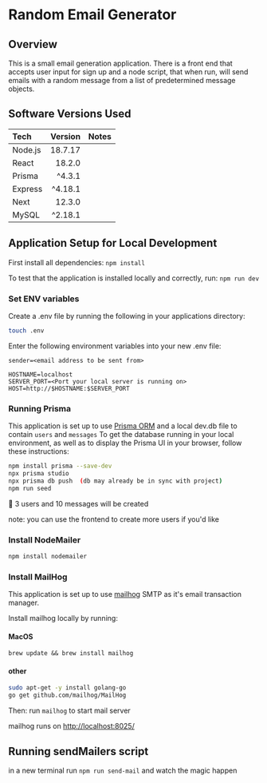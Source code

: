 # Random Email Generator

## Overview
This is a small email generation application. There is a front end that accepts user input for sign up and a node script, that when run, will send emails with a random message from a list of predetermined message objects.

## Software Versions Used
| Tech          |  Version   | Notes                                   |
| :------------ | ---------: | :-------------------------------------- |
| Node.js       |   18.7.17  |
| React         |   18.2.0   |
| Prisma        |   ^4.3.1   |
| Express       |   ^4.18.1  |
| Next          |   12.3.0   |
| MySQL         |   ^2.18.1  |

## Application Setup for Local Development

First install all dependencies:
`npm install`

To test that the application is installed locally and correctly, run:
`npm run dev`
### Set ENV variables
Create a .env file by running the following in your applications directory:
```bash
touch .env
```
Enter the following environment variables into your new .env file:

```
sender=<email address to be sent from>

HOSTNAME=localhost
SERVER_PORT=<Port your local server is running on>
HOST=http://$HOSTNAME:$SERVER_PORT
```

### Running Prisma
This application is set up to use [Prisma ORM](https://prisma.io/) and a local dev.db file to contain `users` and `messages`
To get the database running in your local environment, as well as to display the Prisma UI in your browser, follow these instructions:

```bash
npm install prisma --save-dev
npx prisma studio
npx prisma db push  (db may already be in sync with project)
npm run seed
```

🚨 3 users and 10 messages will be created

note: you can use the frontend to create more users if you'd like

### Install NodeMailer

```bash
npm install nodemailer
```

### Install MailHog
This application is set up to use [mailhog](https://github.com/mailhog/MailHog) SMTP as it's email transaction manager. 

Install mailhog locally by running:

#### MacOS
`brew update && brew install mailhog`

#### other
```bash
sudo apt-get -y install golang-go
go get github.com/mailhog/MailHog
```

Then:
run `mailhog` to start mail server

mailhog runs on [http://localhost:8025/](http://localhost:8025/)

## Running sendMailers script
in a new terminal run `npm run send-mail` and watch the magic happen
